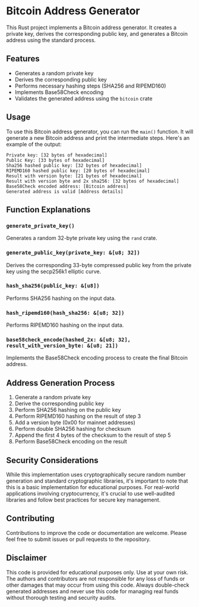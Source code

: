# Bitcoin Address Generator

This Rust project implements a Bitcoin address generator. It creates a private key, derives the corresponding public key, and generates a Bitcoin address using the standard process.

## Features

- Generates a random private key
- Derives the corresponding public key
- Performs necessary hashing steps (SHA256 and RIPEMD160)
- Implements Base58Check encoding
- Validates the generated address using the `bitcoin` crate

## Usage

To use this Bitcoin address generator, you can run the `main()` function. It will generate a new Bitcoin address and print the intermediate steps. Here's an example of the output:

```
Private key: [32 bytes of hexadecimal]
Public Key: [33 bytes of hexadecimal]
Sha256 hashed public key: [32 bytes of hexadecimal]
RIPEMD160 hashed public key: [20 bytes of hexadecimal]
Result with version byte: [21 bytes of hexadecimal]
Result with version byte and 2x sha256: [32 bytes of hexadecimal]
Base58Check encoded address: [Bitcoin address]
Generated address is valid [Address details]
```

## Function Explanations

### `generate_private_key()`
Generates a random 32-byte private key using the `rand` crate.

### `generate_public_key(private_key: &[u8; 32])`
Derives the corresponding 33-byte compressed public key from the private key using the secp256k1 elliptic curve.

### `hash_sha256(public_key: &[u8])`
Performs SHA256 hashing on the input data.

### `hash_ripemd160(hash_sha256: &[u8; 32])`
Performs RIPEMD160 hashing on the input data.

### `base58check_encode(hashed_2x: &[u8; 32], result_with_version_byte: &[u8; 21])`
Implements the Base58Check encoding process to create the final Bitcoin address.

## Address Generation Process

1. Generate a random private key
2. Derive the corresponding public key
3. Perform SHA256 hashing on the public key
4. Perform RIPEMD160 hashing on the result of step 3
5. Add a version byte (0x00 for mainnet addresses)
6. Perform double SHA256 hashing for checksum
7. Append the first 4 bytes of the checksum to the result of step 5
8. Perform Base58Check encoding on the result

## Security Considerations

While this implementation uses cryptographically secure random number generation and standard cryptographic libraries, it's important to note that this is a basic implementation for educational purposes. For real-world applications involving cryptocurrency, it's crucial to use well-audited libraries and follow best practices for secure key management.

## Contributing

Contributions to improve the code or documentation are welcome. Please feel free to submit issues or pull requests to the repository.


## Disclaimer

This code is provided for educational purposes only. Use at your own risk. The authors and contributors are not responsible for any loss of funds or other damages that may occur from using this code. Always double-check generated addresses and never use this code for managing real funds without thorough testing and security audits.
